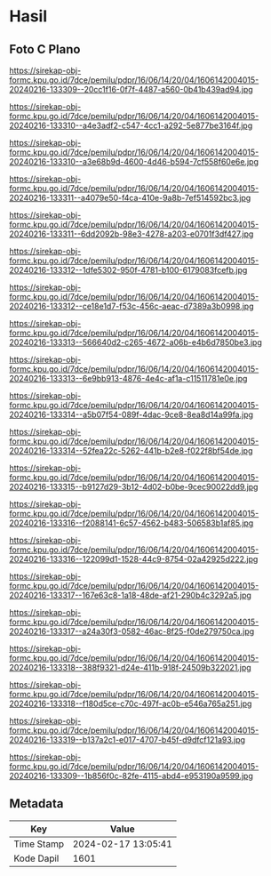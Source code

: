 # Hasil

## Foto C Plano

https://sirekap-obj-formc.kpu.go.id/7dce/pemilu/pdpr/16/06/14/20/04/1606142004015-20240216-133309--20cc1f16-0f7f-4487-a560-0b41b439ad94.jpg

https://sirekap-obj-formc.kpu.go.id/7dce/pemilu/pdpr/16/06/14/20/04/1606142004015-20240216-133310--a4e3adf2-c547-4cc1-a292-5e877be3164f.jpg

https://sirekap-obj-formc.kpu.go.id/7dce/pemilu/pdpr/16/06/14/20/04/1606142004015-20240216-133310--a3e68b9d-4600-4d46-b594-7cf558f60e6e.jpg

https://sirekap-obj-formc.kpu.go.id/7dce/pemilu/pdpr/16/06/14/20/04/1606142004015-20240216-133311--a4079e50-f4ca-410e-9a8b-7ef514592bc3.jpg

https://sirekap-obj-formc.kpu.go.id/7dce/pemilu/pdpr/16/06/14/20/04/1606142004015-20240216-133311--6dd2092b-98e3-4278-a203-e0701f3df427.jpg

https://sirekap-obj-formc.kpu.go.id/7dce/pemilu/pdpr/16/06/14/20/04/1606142004015-20240216-133312--1dfe5302-950f-4781-b100-6179083fcefb.jpg

https://sirekap-obj-formc.kpu.go.id/7dce/pemilu/pdpr/16/06/14/20/04/1606142004015-20240216-133312--ce18e1d7-f53c-456c-aeac-d7389a3b0998.jpg

https://sirekap-obj-formc.kpu.go.id/7dce/pemilu/pdpr/16/06/14/20/04/1606142004015-20240216-133313--566640d2-c265-4672-a06b-e4b6d7850be3.jpg

https://sirekap-obj-formc.kpu.go.id/7dce/pemilu/pdpr/16/06/14/20/04/1606142004015-20240216-133313--6e9bb913-4876-4e4c-af1a-c11511781e0e.jpg

https://sirekap-obj-formc.kpu.go.id/7dce/pemilu/pdpr/16/06/14/20/04/1606142004015-20240216-133314--a5b07f54-089f-4dac-9ce8-8ea8d14a99fa.jpg

https://sirekap-obj-formc.kpu.go.id/7dce/pemilu/pdpr/16/06/14/20/04/1606142004015-20240216-133314--52fea22c-5262-441b-b2e8-f022f8bf54de.jpg

https://sirekap-obj-formc.kpu.go.id/7dce/pemilu/pdpr/16/06/14/20/04/1606142004015-20240216-133315--b9127d29-3b12-4d02-b0be-9cec90022dd9.jpg

https://sirekap-obj-formc.kpu.go.id/7dce/pemilu/pdpr/16/06/14/20/04/1606142004015-20240216-133316--f2088141-6c57-4562-b483-506583b1af85.jpg

https://sirekap-obj-formc.kpu.go.id/7dce/pemilu/pdpr/16/06/14/20/04/1606142004015-20240216-133316--122099d1-1528-44c9-8754-02a42925d222.jpg

https://sirekap-obj-formc.kpu.go.id/7dce/pemilu/pdpr/16/06/14/20/04/1606142004015-20240216-133317--167e63c8-1a18-48de-af21-290b4c3292a5.jpg

https://sirekap-obj-formc.kpu.go.id/7dce/pemilu/pdpr/16/06/14/20/04/1606142004015-20240216-133317--a24a30f3-0582-46ac-8f25-f0de279750ca.jpg

https://sirekap-obj-formc.kpu.go.id/7dce/pemilu/pdpr/16/06/14/20/04/1606142004015-20240216-133318--388f9321-d24e-411b-918f-24509b322021.jpg

https://sirekap-obj-formc.kpu.go.id/7dce/pemilu/pdpr/16/06/14/20/04/1606142004015-20240216-133318--f180d5ce-c70c-497f-ac0b-e546a765a251.jpg

https://sirekap-obj-formc.kpu.go.id/7dce/pemilu/pdpr/16/06/14/20/04/1606142004015-20240216-133319--b137a2c1-e017-4707-b45f-d9dfcf121a93.jpg

https://sirekap-obj-formc.kpu.go.id/7dce/pemilu/pdpr/16/06/14/20/04/1606142004015-20240216-133309--1b856f0c-82fe-4115-abd4-e953190a9599.jpg


## Metadata

| Key        | Value               |
| ---------- | ------------------- |
| Time Stamp | 2024-02-17 13:05:41 |
| Kode Dapil | 1601                |



